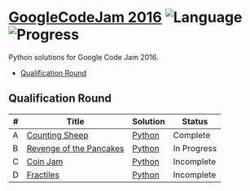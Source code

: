 # [GoogleCodeJam 2016](https://code.google.com/codejam/contests.html) ![Language](https://img.shields.io/badge/language-Python-orange.svg) ![Progress](https://img.shields.io/badge/progress-1%20%2F%204-ff69b4.svg)

Python solutions for Google Code Jam 2016.

* [Qualification Round](https://github.com/trentrand/GoogleCodeJam2016/tree/master/Qualification-Round)

## Qualification Round
| # | Title | Solution | Status |
|---| ----- | -------- | ------ |
|A| [Counting Sheep](https://code.google.com/codejam/contest/6254486/dashboard#s=p0)| [Python](./Qualification-Round/Counting-Sheep/)| Complete |
|B| [Revenge of the Pancakes](https://code.google.com/codejam/contest/6254486/dashboard#s=p1)| [Python](./Qualification-Round/Revenge-of-the-Pancakes/)| In Progress |
|C| [Coin Jam](https://code.google.com/codejam/contest/6254486/dashboard#s=p2)| [Python](#)| Incomplete |
|D| [Fractiles](https://code.google.com/codejam/contest/6254486/dashboard#s=p3)| [Python](#)| Incomplete |

